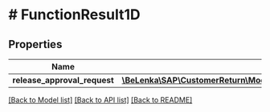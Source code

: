 # # FunctionResult1D

## Properties

Name | Type | Description | Notes
------------ | ------------- | ------------- | -------------
**release_approval_request** | [**\BeLenka\SAP\CustomerReturn\Model\APICUSTOMERRETURNSRVFunctionResult**](APICUSTOMERRETURNSRVFunctionResult.md) |  | [optional]

[[Back to Model list]](../../README.md#models) [[Back to API list]](../../README.md#endpoints) [[Back to README]](../../README.md)
